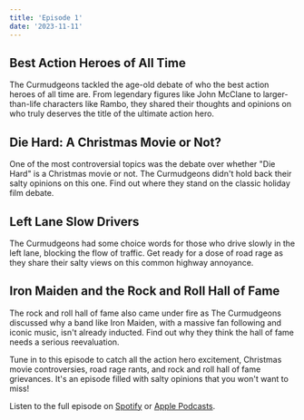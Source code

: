 ```yaml
---
title: 'Episode 1'
date: '2023-11-11'
---
```


## Best Action Heroes of All Time

The Curmudgeons tackled the age-old debate of who the best action heroes of all time are. From legendary figures like John McClane to larger-than-life characters like Rambo, they shared their thoughts and opinions on who truly deserves the title of the ultimate action hero.


## Die Hard: A Christmas Movie or Not?

One of the most controversial topics was the debate over whether "Die Hard" is a Christmas movie or not. The Curmudgeons didn't hold back their salty opinions on this one. Find out where they stand on the classic holiday film debate.


## Left Lane Slow Drivers

The Curmudgeons had some choice words for those who drive slowly in the left lane, blocking the flow of traffic. Get ready for a dose of road rage as they share their salty views on this common highway annoyance.


## Iron Maiden and the Rock and Roll Hall of Fame

The rock and roll hall of fame also came under fire as The Curmudgeons discussed why a band like Iron Maiden, with a massive fan following and iconic music, isn't already inducted. Find out why they think the hall of fame needs a serious reevaluation.

Tune in to this episode to catch all the action hero excitement, Christmas movie controversies, road rage rants, and rock and roll hall of fame grievances. It's an episode filled with salty opinions that you won't want to miss!

Listen to the full episode on [Spotify](#) or [Apple Podcasts](#).
